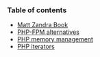 ### Table of contents

- [Matt Zandra Book](https://github.com/khaydarov/system-design/tree/master/matt-zandra-book)
- [PHP-FPM alternatives](https://github.com/khaydarov/system-design/tree/master/php-fpm-alternatives)
- [PHP memory management](https://github.com/khaydarov/system-design/tree/master/php-memory-management)
- [PHP iterators](https://github.com/khaydarov/system-design/tree/master/php-iterators)